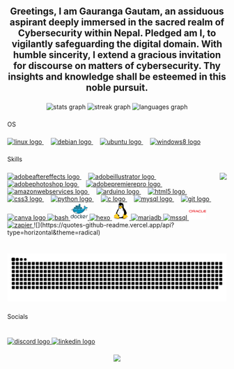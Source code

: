 <h2 align="center">Greetings, I am Gauranga Gautam, an assiduous aspirant deeply immersed in the sacred realm of Cybersecurity within Nepal. Pledged am I, to vigilantly safeguarding the digital domain. With humble sincerity, I extend a gracious invitation for discourse on matters of cybersecurity. Thy insights and knowledge shall be esteemed in this noble pursuit.</h2>

###

<div align="center">
  <img src="https://github-readme-stats.vercel.app/api?username=spiritedonion&hide_title=false&hide_rank=false&show_icons=true&include_all_commits=true&count_private=true&disable_animations=false&theme=dracula&locale=en&hide_border=true" height="150" alt="stats graph"  />
  <img src="https://streak-stats.demolab.com?user=spiritedonion&locale=en&mode=daily&theme=dracula&hide_border=true&border_radius=5" height="150" alt="streak graph"  />
  <img src="https://github-readme-stats.vercel.app/api/top-langs?username=spiritedonion&locale=en&hide_title=true&layout=compact&card_width=320&langs_count=5&theme=dracula&hide_border=true" height="150" alt="languages graph"  />
</div>

###

<p align="left">OS</p>

###

<div align="left">
  <a href="https://www.linux.org/" target="_blank" rel="noreferrer">
    <img src="https://cdn.jsdelivr.net/gh/devicons/devicon/icons/linux/linux-original.svg" height="30" alt="linux logo" />
  </a>
  <img width="12" />
  <a href="https://www.debian.org/" target="_blank" rel="noreferrer">
    <img src="https://cdn.jsdelivr.net/gh/devicons/devicon/icons/debian/debian-original.svg" height="30" alt="debian logo" />
  </a>
  <img width="12" />
  <a href="https://ubuntu.com/" target="_blank" rel="noreferrer">
    <img src="https://cdn.simpleicons.org/ubuntu/E95420" height="40" alt="ubuntu logo" />
  </a>
  <img width="12" />
  <a href="https://www.microsoft.com/en-us/windows" target="_blank" rel="noreferrer">
    <img src="https://cdn.jsdelivr.net/gh/devicons/devicon/icons/windows8/windows8-original.svg" height="30" alt="windows8 logo" />
  </a>
</div>


###

<p align="left">Skills</p>

###

<img align="right" height="150" src="https://media.giphy.com/media/IpKxfPy33hMRy/giphy.gif"  />

###

<div align="left">
  <a href="https://www.adobe.com/products/aftereffects.html" target="_blank" rel="noreferrer">
    <img src="https://skillicons.dev/icons?i=ae" height="40" alt="adobeaftereffects logo" />
  </a>
  <img width="12" />
  <a href="https://www.adobe.com/products/illustrator.html" target="_blank" rel="noreferrer">
    <img src="https://skillicons.dev/icons?i=ai" height="40" alt="adobeillustrator logo" />
  </a>
  <img width="12" />
  <a href="https://www.adobe.com/products/photoshop.html" target="_blank" rel="noreferrer">
    <img src="https://skillicons.dev/icons?i=ps" height="40" alt="adobephotoshop logo" />
  </a>
  <img width="12" />
  <a href="https://www.adobe.com/products/premiere.html" target="_blank" rel="noreferrer">
    <img src="https://skillicons.dev/icons?i=pr" height="40" alt="adobepremierepro logo" />
  </a>
  <img width="12" />
  <a href="https://aws.amazon.com" target="_blank" rel="noreferrer">
    <img src="https://skillicons.dev/icons?i=aws" height="40" alt="amazonwebservices logo" />
  </a>
  <img width="12" />
  <a href="https://www.arduino.cc/" target="_blank" rel="noreferrer">
    <img src="https://skillicons.dev/icons?i=arduino" height="40" alt="arduino logo" />
  </a>
  <img width="12" />
  <a href="https://www.w3schools.com/html/" target="_blank" rel="noreferrer">
    <img src="https://skillicons.dev/icons?i=html" height="40" alt="html5 logo" />
  </a>
  <img width="12" />
  <a href="https://www.w3schools.com/css/" target="_blank" rel="noreferrer">
    <img src="https://skillicons.dev/icons?i=css" height="40" alt="css3 logo" />
  </a>
  <img width="12" />
  <a href="https://www.python.org" target="_blank" rel="noreferrer">
    <img src="https://skillicons.dev/icons?i=py" height="40" alt="python logo" />
  </a>
  <img width="12" />
  <a href="https://www.cprogramming.com/" target="_blank" rel="noreferrer">
    <img src="https://cdn.jsdelivr.net/gh/devicons/devicon/icons/c/c-original.svg" height="40" alt="c logo" />
  </a>
  <img width="12" />
  <a href="https://www.mysql.com/" target="_blank" rel="noreferrer">
    <img src="https://cdn.jsdelivr.net/gh/devicons/devicon/icons/mysql/mysql-original.svg" height="40" alt="mysql logo" />
  </a>
  <img width="12" />
  <a href="https://git-scm.com/" target="_blank" rel="noreferrer">
    <img src="https://skillicons.dev/icons?i=git" height="40" alt="git logo" />
  </a>
  <img width="12" />
  <a href="https://www.canva.com/" target="_blank" rel="noreferrer">
    <img src="https://cdn.jsdelivr.net/gh/devicons/devicon/icons/canva/canva-original.svg" height="40" alt="canva logo" />
  </a>
  <a href="https://www.gnu.org/software/bash/" target="_blank" rel="noreferrer">
    <img src="https://www.vectorlogo.zone/logos/gnu_bash/gnu_bash-icon.svg" alt="bash" width="40" height="40"/>
  </a>
  <a href="https://www.docker.com/" target="_blank" rel="noreferrer">
    <img src="https://raw.githubusercontent.com/devicons/devicon/master/icons/docker/docker-original-wordmark.svg" alt="docker" width="40" height="40"/>
  </a>
  <a href="https://hexo.io/" target="_blank" rel="noreferrer">
    <img src="https://www.vectorlogo.zone/logos/hexoio/hexoio-icon.svg" alt="hexo" width="40" height="40"/>
  </a>
  <a href="https://www.linux.org/" target="_blank" rel="noreferrer">
    <img src="https://raw.githubusercontent.com/devicons/devicon/master/icons/linux/linux-original.svg" alt="linux" width="40" height="40"/>
  </a>
  <a href="https://mariadb.org/" target="_blank" rel="noreferrer">
    <img src="https://www.vectorlogo.zone/logos/mariadb/mariadb-icon.svg" alt="mariadb" width="40" height="40"/>
  </a>
  <a href="https://www.microsoft.com/en-us/sql-server" target="_blank" rel="noreferrer">
    <img src="https://www.svgrepo.com/show/303229/microsoft-sql-server-logo.svg" alt="mssql" width="40" height="40"/>
  </a>
  <a href="https://www.oracle.com/" target="_blank" rel="noreferrer">
    <img src="https://raw.githubusercontent.com/devicons/devicon/master/icons/oracle/oracle-original.svg" alt="oracle" width="40" height="40"/>
  </a>
  <a href="https://zapier.com" target="_blank" rel="noreferrer">
    <img src="https://www.vectorlogo.zone/logos/zapier/zapier-icon.svg" alt="zapier" width="40" height="40"/>
  </a>
  ![](https://quotes-github-readme.vercel.app/api?type=horizontal&theme=radical)
</div>


###

<br clear="both">

<img src="https://raw.githubusercontent.com/spiritedonion/spiritedonion/output/snake.svg" alt="Snake animation" />

###

<p align="left">Socials</p>

###

<br clear="both">

<div align="left">
  <a href="https://discordid.netlify.app/?id=937335684681850890" target="_blank">
    <img src="https://raw.githubusercontent.com/maurodesouza/profile-readme-generator/master/src/assets/icons/social/discord/default.svg" width="47" height="35" alt="discord logo"  />
  </a>
  <a href="https://www.linkedin.com/in/gaurangagautam/" target="_blank">
    <img src="https://raw.githubusercontent.com/maurodesouza/profile-readme-generator/master/src/assets/icons/social/linkedin/default.svg" width="47" height="35" alt="linkedin logo"  />
  </a>
</div>

###

<div align="center">
  <img src="https://profile-counter.glitch.me/spiritedonion/count.svg?"  />
</div>

